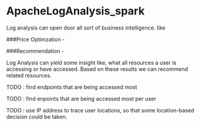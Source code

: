# ApacheLogAnalysis_spark

Log analysis can open door all sort of business intelligence. like 

###Price Optimzation -

###Recommendation - 

Log Analysis can yield some insight like, what all resources a user is accessing or have accessed.
Based on these results we can recommend related resources.



TODO : find endpoints that are being accessed most

TODO : find enpoints that are being accessed most per user

TODO : use IP address to trace user locations, so that some location-based decision could be taken.

